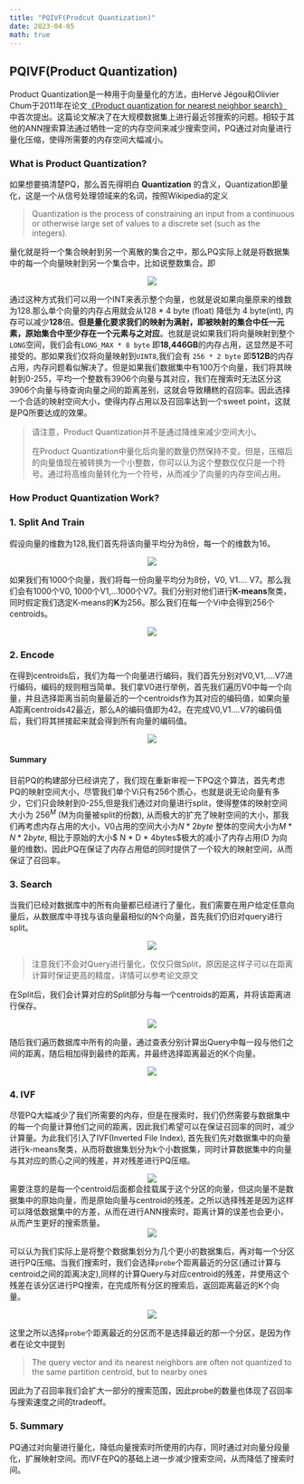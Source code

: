 ```yaml
---
title: "PQIVF(Prodcut Quantization)"
date: 2023-04-05
math: true
---
```


## PQIVF(Product Quantization)

Product Quantization是一种用于向量量化的方法，由Hervé Jégou和Olivier Chum于2011年在论文[《Product quantization for nearest neighbor search》](https://lear.inrialpes.fr/pubs/2011/JDS11/jegou_searching_with_quantization.pdf)中首次提出。这篇论文解决了在大规模数据集上进行最近邻搜索的问题。相较于其他的ANN搜索算法通过牺牲一定的内存空间来减少搜索空间，PQ通过对向量进行量化压缩，使得所需要的内存空间大幅减小。

### What is Product Quantization?

如果想要搞清楚PQ，那么首先得明白 **Quantization** 的含义，Quantization即量化，这是一个从信号处理领域来的名词，按照Wikipedia的定义

> Quantization is the process of constraining an input from a continuous or otherwise large set of values to a discrete set (such as the integers).

量化就是将一个集合映射到另一个离散的集合之中，那么PQ实际上就是将数据集中的每一个向量映射到另一个集合中，比如说整数集合。即

<div style="text-align: center">
<img src="/pic/PQ1.png"/>
</div>



通过这种方式我们可以用一个INT来表示整个向量，也就是说如果向量原来的维数为128.那么单个向量的内存占用就会从128 * 4 byte (float) 降低为 4 byte(int), 内存可以减少**128**倍。**但是量化要求我们的映射为满射，即被映射的集合中任一元素，原始集合中至少存在一个元素与之对应**。也就是说如果我们将向量映射到整个`LONG`空间，我们会有`LONG_MAX * 8 byte` 即**18,446GB**的内存占用，这显然是不可接受的。那如果我们仅将向量映射到`UINT8`,我们会有 `256 * 2 byte` 即**512B**的内存占用，内存问题看似解决了。但是如果我们数据集中有100万个向量，我们将其映射到0-255，平均一个整数有3906个向量与其对应，我们在搜索时无法区分这3906个向量与待查询向量之间的距离差别，这就会导致糟糕的召回率。因此选择一个合适的映射空间大小，使得内存占用以及召回率达到一个sweet point，这就是PQ所要达成的效果。

> 请注意，Product Quantization并不是通过降维来减少空间大小。
>
> 在Product Quantization中量化后向量的数量仍然保持不变。但是，压缩后的向量值现在被转换为一个小整数，你可以认为这个整数仅仅只是一个符号。通过将高维向量转化为一个符号，从而减少了向量的内存空间占用。



### How Product Quantization Work?

### 	1. Split And Train

假设向量的维数为128,我们首先将该向量平均分为8份，每一个的维数为16。

<div style="text-align: center">
<img src="/pic/PQ2.png"/>
</div>

如果我们有1000个向量，我们将每一份向量平均分为8份，V0, V1.... V7。那么我们会有1000个V0, 1000个V1,...1000个V7。我们分别对他们进行**K-means**聚类，同时假定我们选定K-means的**K**为256。那么我们在每一个Vi中会得到256个centroids。

<div style="text-align: center">
<img src="/pic/PQ3.png"/>
</div>

### 	2. Encode

在得到centroids后，我们为每一个向量进行编码，我们首先分别对V0,V1,....V7进行编码，编码的规则相当简单。我们拿V0进行举例，首先我们遍历V0中每一个向量，并且选择距离当前向量最近的一个centroids作为其对应的编码值，如果向量A距离centroids42最近，那么A的编码值即为42。在完成V0,V1....V7的编码值后，我们将其拼接起来就会得到所有向量的编码值。

<div style="text-align: center">
<img src="/pic/PQ4.png"/>
</div>

####	Summary

目前PQ的构建部分已经讲完了，我们现在重新审视一下PQ这个算法，首先考虑PQ的映射空间大小，尽管我们单个Vi只有256个质心，也就是说无论向量有多少，它们只会映射到0-255,但是我们通过对向量进行split，使得整体的映射空间大小为 $256^M$ (M为向量被split的份数), 从而极大的扩充了映射空间的大小，那我们再考虑内存占用的大小，V0占用的空间大小为$N * 2 byte$ 整体的空间大小为$M * N * 2 byte$, 相比于原始的大小$ N * D * 4bytes$极大的减小了内存占用(D 为向量的维数)。因此PQ在保证了内存占用低的同时提供了一个较大的映射空间，从而保证了召回率。

### 	3. Search

当我们已经对数据库中的所有向量都已经进行了量化，我们需要在用户给定任意向量后，从数据库中寻找与该向量最相似的N个向量，首先我们仍旧对query进行split。

<div style="text-align: center">
<img src="/pic/PQ5.png"/>
</div>

> 注意我们不会对Query进行量化，仅仅只做Split，原因是这样子可以在距离计算时保证更高的精度，详情可以参考论文原文

在Split后，我们会计算对应的Split部分与每一个centroids的距离，并将该距离进行保存。

<div style="text-align: center">
<img src="/pic/PQ6.png"/>
</div>

随后我们遍历数据库中所有的向量，通过查表分别计算出Query中每一段与他们之间的距离，随后相加得到最终的距离，并最终选择距离最近的K个向量。

<div style="text-align: center">
<img src="/pic/PQ7.png"/>
</div>

### 	4. IVF

尽管PQ大幅减少了我们所需要的内存，但是在搜索时，我们仍然需要与数据集中的每一个向量计算他们之间的距离，因此我们希望可以在保证召回率的同时，减少计算量。为此我们引入了IVF(Inverted File Index), 首先我们先对数据集中的向量进行k-means聚类，从而将数据集划分为k个小数据集，同时计算数据集中的向量与其对应的质心之间的残差，并对残差进行PQ压缩。


<div style="text-align: center">
<img src="/pic/PQ8.png"/>
</div>
需要注意的是每一个centroid后面都会挂载属于这个分区的向量，但这向量不是数据集中的原始向量，而是原始向量与centroid的残差。之所以选择残差是因为这样可以降低数据集中的方差，从而在进行ANN搜索时，距离计算的误差也会更小，从而产生更好的搜索质量。

<div style="text-align: center">
<img src="/pic/PQ9.png"/>
</div>

可以认为我们实际上是将整个数据集划分为几个更小的数据集后，再对每一个分区进行PQ压缩。当我们搜索时，我们会选择`probe`个距离最近的分区(通过计算与centroid之间的距离决定),同样的计算Query与对应centroid的残差，并使用这个残差在该分区进行PQ搜索，在完成所有分区的搜索后，返回距离最近的K个向量。

<div style="text-align: center">
<img src="/pic/PQ10.png"/>
</div>

这里之所以选择`probe`个距离最近的分区而不是选择最近的那一个分区，是因为作者在论文中提到

> The query vector and its nearest neighbors are often not quantized to the same partition centroid, but to nearby ones

因此为了召回率我们会扩大一部分的搜索范围，因此probe的数量也体现了召回率与搜索速度之间的tradeoff。

### 	5. Summary

PQ通过对向量进行量化，降低向量搜索时所使用的内存，同时通过对向量分段量化，扩展映射空间。而IVF在PQ的基础上进一步减少搜索空间，从而降低了搜索时间。
